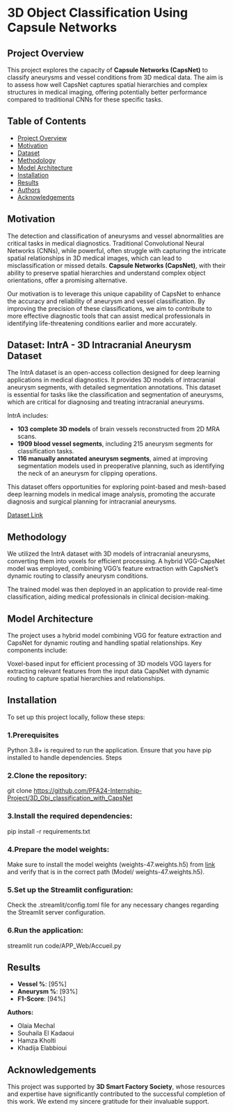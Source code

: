 
#  3D Object Classification Using Capsule Networks
 ## Project Overview
This project explores the capacity of **Capsule Networks (CapsNet)** to classify aneurysms and vessel conditions from 3D medical data. The aim is to assess how well CapsNet captures spatial hierarchies and complex structures in medical imaging, offering potentially better performance compared to traditional CNNs for these specific tasks.

## Table of Contents
- [Project Overview](#project-overview)
- [Motivation](#motivation)
- [Dataset](#dataset)
- [Methodology](#methodology)
- [Model Architecture](#modelArchitecture)
- [Installation](#installation)
- [Results](#results)
- [Authors](#authors)
- [Acknowledgements](#acknowledgements)
## Motivation

The detection and classification of aneurysms and vessel abnormalities are critical tasks in medical diagnostics. Traditional Convolutional Neural Networks (CNNs), while powerful, often struggle with capturing the intricate spatial relationships in 3D medical images, which can lead to misclassification or missed details. **Capsule Networks (CapsNet)**, with their ability to preserve spatial hierarchies and understand complex object orientations, offer a promising alternative. 

Our motivation is to leverage this unique capability of CapsNet to enhance the accuracy and reliability of aneurysm and vessel classification. By improving the precision of these classifications, we aim to contribute to more effective diagnostic tools that can assist medical professionals in identifying life-threatening conditions earlier and more accurately.

## Dataset: IntrA - 3D Intracranial Aneurysm Dataset

The IntrA dataset is an open-access collection designed for deep learning applications in medical diagnostics. It provides 3D models of intracranial aneurysm segments, with detailed segmentation annotations. This dataset is essential for tasks like the classification and segmentation of aneurysms, which are critical for diagnosing and treating intracranial aneurysms. 

IntrA includes:
- **103 complete 3D models** of brain vessels reconstructed from 2D MRA scans.
- **1909 blood vessel segments**, including 215 aneurysm segments for classification tasks.
- **116 manually annotated aneurysm segments**, aimed at improving segmentation models used in preoperative planning, such as identifying the neck of an aneurysm for clipping operations.

This dataset offers opportunities for exploring point-based and mesh-based deep learning models in medical image analysis, promoting the accurate diagnosis and surgical planning for intracranial aneurysms.

[Dataset Link](https://github.com/intra3d2019/IntrA/blob/master/README.md)

## Methodology
We utilized the IntrA dataset with 3D models of intracranial aneurysms, converting them into voxels for efficient processing. A hybrid VGG-CapsNet model was employed, combining VGG’s feature extraction with CapsNet’s dynamic routing to classify aneurysm conditions.

The trained model was then deployed in an application to provide real-time classification, aiding medical professionals in clinical decision-making.

## Model Architecture
The project uses a hybrid model combining VGG for feature extraction and CapsNet for dynamic routing and handling spatial relationships. Key components include:

Voxel-based input for efficient processing of 3D models
VGG layers for extracting relevant features from the input data
CapsNet with dynamic routing to capture spatial hierarchies and relationships.

## Installation
To set up this project locally, follow these steps:

### 1.Prerequisites
Python 3.8+ is required to run the application.
Ensure that you have pip installed to handle dependencies.
Steps
### 2.Clone the repository:
git clone https://github.com/PFA24-Internship-Project/3D_Obj_classification_with_CapsNet

### 3.Install the required dependencies:
pip install -r requirements.txt

### 4.Prepare the model weights:
Make sure to  install  the model weights (weights-47.weights.h5)  from [link](https://drive.google.com/drive/folders/1u9EOpJ6-FmmAHKbMYMqR_gtGmcFWhLxB?usp=drive_link) and verify that  is in the correct path (Model/ weights-47.weights.h5). 


### 5.Set up the Streamlit configuration:
Check the .streamlit/config.toml file for any necessary changes regarding the Streamlit server configuration.

### 6.Run the application:
streamlit run code/APP_Web/Accueil.py

## Results
- **Vessel %**: [95%]  
- **Aneurysm %**: [93%]   
- **F1-Score**: [94%]

**Authors:**  
- Olaia Mechal  
- Souhaila El Kadaoui  
-  Hamza Kholti 
- Khadija Elabbioui 

## Acknowledgements

This project was supported by **3D Smart Factory Society**, whose resources and expertise have significantly contributed to the successful completion of this work. We extend my sincere gratitude for their invaluable support.





